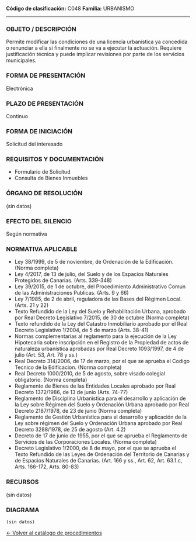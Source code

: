 
**Código de clasificación:** C048
**Familia:** URBANISMO

---

### OBJETO / DESCRIPCIÓN

Permite modificar las condiciones de una licencia urbanística ya concedida o renunciar a ella si finalmente no se va a ejecutar la actuación. Requiere justificación técnica y puede implicar revisiones por parte de los servicios municipales.

### FORMA DE PRESENTACIÓN

Electrónica

### PLAZO DE PRESENTACIÓN

Continuo

### FORMA DE INICIACIÓN

Solicitud del interesado

### REQUISITOS Y DOCUMENTACIÓN

- Formulario de Solicitud
- Consulta de Bienes Inmuebles

### ÓRGANO DE RESOLUCIÓN

(sin datos)

### EFECTO DEL SILENCIO

Según normativa

### NORMATIVA APLICABLE

- Ley 38/1999, de 5 de noviembre, de Ordenación de la Edificación. (Norma completa)
- Ley 4/2017, de 13 de julio, del Suelo y de los Espacios Naturales Protegidos de Canarias. (Arts. 339-348)
- Ley 39/2015, de 1 de octubre, del Procedimiento Administrativo Comun de las Administraciones Publicas. (Arts. 9 y 66)
- Ley 7/1985, de 2 de abril, reguladora de las Bases del Régimen Local. (Arts. 21 y 22)
- Texto Refundido de la Ley del Suelo y Rehabilitación Urbana, aprobado por Real Decreto Legislativo 7/2015, de 30 de octubre (Norma completa)
- Texto refundido de la Ley del Catastro Inmobiliario aprobado por el Real Decreto Legislativo 1/2004, de 5 de marzo (Arts. 38-41)
- Normas complementarias al reglamento para la ejecución de la Ley Hipotecaria sobre inscripción en el Registro de la Propiedad de actos de naturaleza urbanística aprobadas por Real Decreto 1093/1997, de 4 de julio (Art. 53, Art. 78 y ss.)
- Real Decreto 314/2006, de 17 de marzo, por el que se aprueba el Codigo Tecnico de la Edificacion. (Norma completa)
- Real Decreto 1000/2010, de 5 de agosto, sobre visado colegial obligatorio. (Norma completa)
- Reglamento de Bienes de las Entidades Locales aprobado por Real Decreto 1372/1986, de 13 de junio (Arts. 74-77)
- Reglamento de Disciplina Urbanística para el desarrollo y aplicación de la Ley sobre Régimen del Suelo y Ordenación Urbana aprobado por Real Decreto 2187/1978, de 23 de junio (Norma completa)
- Reglamento de Gestión Urbanística para el desarrollo y aplicación de la Ley sobre régimen del Suelo y Ordenación Urbana aprobado por Real Decreto 3288/1978, de 25 de agosto (Art. 4.2)
- Decreto de 17 de junio de 1955, por el que se aprueba el Reglamento de Servicios de las Corporaciones Locales. (Norma completa)
- Decreto Legislativo 1/2000, de 8 de mayo, por el que se aprueba el Texto Refundido de las Leyes de Ordenación del Territorio de Canarias y de Espacios Naturales de Canarias. (Art. 166 y ss., Art. 62, Art. 63.1.c, Arts. 166-172, Arts. 80-83)

### RECURSOS

(sin datos)

### DIAGRAMA

```mermaid
(sin datos)
```

[← Volver al catálogo de procedimientos](../buscador.md)